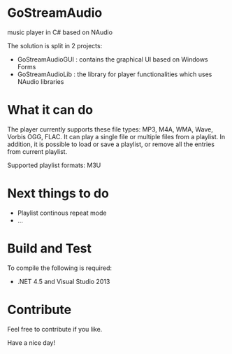 # GoStreamAudio
music player in C# based on NAudio

The solution is split in 2 projects: 
- GoStreamAudioGUI : contains the graphical UI based on Windows Forms
- GoStreamAudioLib : the library for player functionalities which uses NAudio libraries

# What it can do
The player currently supports these file types: MP3, M4A, WMA, Wave, Vorbis OGG, FLAC.
It can play a single file or multiple files from a playlist.
In addition, it is possible to load or save a playlist, or remove all the entries from current playlist. 

Supported playlist formats: M3U

# Next things to do
- Playlist continous repeat mode
- ...

# Build and Test
To compile the following is required:
- .NET 4.5 and Visual Studio 2013

# Contribute
Feel free to contribute if you like. 

Have a nice day!

